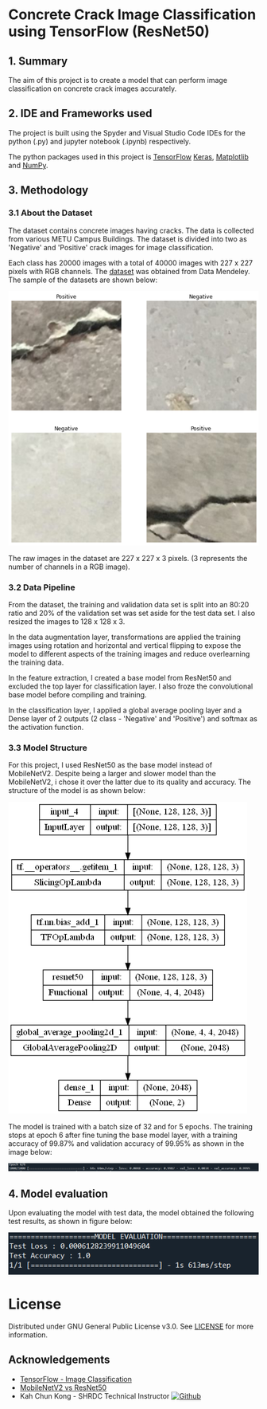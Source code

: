 # Concrete Crack Image Classification using TensorFlow (ResNet50)

## 1. Summary
The aim of this project is to create a model that can perform image classification on concrete crack images accurately.

## 2. IDE and Frameworks used
The project is built using the Spyder and Visual Studio Code IDEs for the python (.py) and jupyter notebook (.ipynb) respectively.

The python packages used in this project is [TensorFlow](tensorflow.org) [Keras](https://keras.io/about/), [Matplotlib](https://matplotlib.org/) and [NumPy](https://numpy.org/).

## 3. Methodology

### 3.1 About the Dataset

The dataset contains concrete images having cracks. The data is collected from various METU Campus Buildings.
The dataset is divided into two as 'Negative' and 'Positive' crack images for image classification. 

Each class has 20000 images with a total of 40000 images with 227 x 227 pixels with RGB channels. The [dataset](https://data.mendeley.com/datasets/5y9wdsg2zt/2) was obtained from Data Mendeley. The sample of the datasets are shown below:

![Data examples](public/example_data.png)

The raw images in the dataset are 227 x 227 x 3 pixels. (3 represents the number of channels in a RGB image). 

### 3.2 Data Pipeline
From the dataset, the training and validation data set is split into an 80:20 ratio and 20% of the validation set was set aside for the test data set. I also resized the images to 128 x 128 x 3.

In the data augmentation layer, transformations are applied the training images using rotation and horizontal and vertical flipping to expose the model to different aspects of the training images and reduce overlearning the training data.

In the feature extraction, I created a base model from ResNet50 and excluded the top layer for classification layer. I also froze the convolutional base model before compiling and training.

In the classification layer, I applied a global average pooling layer and a Dense layer of 2 outputs (2 class - 'Negative' and 'Positive') and softmax as the activation function.

### 3.3 Model Structure
For this project, I used ResNet50 as the base model instead of MobileNetV2. Despite being a larger and slower model than the MobileNetV2, i chose it over the latter due to its quality and accuracy. The structure of the model is as shown below:

![Model structure](public/model_plot.png)

The model is trained with a batch size of 32 and for 5 epochs. The training stops at epoch 6 after fine tuning the base model layer, with a training accuracy of 99.87% and validation accuracy of 99.95% as shown in the image below:

![Model training](public/train_model.png)

## 4. Model evaluation
Upon evaluating the model with test data, the model obtained the following test results, as shown in figure below:

![Test Results](public/test_results.png)

# License
Distributed under GNU General Public License v3.0. See [LICENSE](LICENSE) for more information.

## Acknowledgements
-  [TensorFlow - Image Classification](https://www.tensorflow.org/tutorials/images/classification)
-  [MobileNetV2 vs ResNet50](https://analyticsindiamag.com/mobilenet-vs-resnet50-two-cnn-transfer-learning-light-frameworks/#:~:text=As%20we%20can%20see%20in,accuracy%2065%25%20in%20100%20epochs.)
-  Kah Chun Kong - SHRDC Technical Instructor [![Github](https://img.shields.io/badge/Github-171515?style=flat-square&logo=github&logoColor=black)](https://github.com/ch4mploo/)